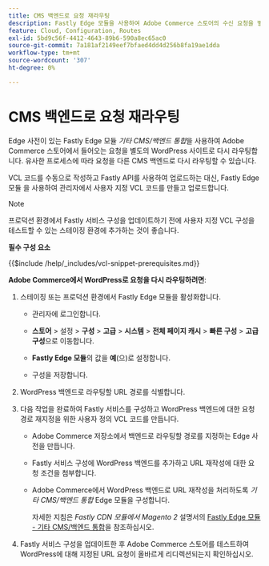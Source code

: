 ```yaml
---
title: CMS 백엔드로 요청 재라우팅
description: Fastly Edge 모듈을 사용하여 Adobe Commerce 스토어의 수신 요청을 별도의 WordPress 사이트로 라우팅하는 방법에 대해 알아봅니다.
feature: Cloud, Configuration, Routes
exl-id: 5bd9c56f-4412-4643-89b6-590a8ec65ac0
source-git-commit: 7a181af2149eef7bfaed4dd4d256b8fa19ae1dda
workflow-type: tm+mt
source-wordcount: '307'
ht-degree: 0%

---
```


# CMS 백엔드로 요청 재라우팅

Edge 사전이 있는 Fastly Edge 모듈 _기타 CMS/백엔드 통합_&#x200B;을 사용하여 Adobe Commerce 스토어에서 들어오는 요청을 별도의 WordPress 사이트로 다시 라우팅합니다. 유사한 프로세스에 따라 요청을 다른 CMS 백엔드로 다시 라우팅할 수 있습니다.

VCL 코드를 수동으로 작성하고 Fastly API를 사용하여 업로드하는 대신, Fastly Edge 모듈 을 사용하여 관리자에서 사용자 지정 VCL 코드를 만들고 업로드합니다.

>[!NOTE]
>
>프로덕션 환경에서 Fastly 서비스 구성을 업데이트하기 전에 사용자 지정 VCL 구성을 테스트할 수 있는 스테이징 환경에 추가하는 것이 좋습니다.

**필수 구성 요소**

{{$include /help/_includes/vcl-snippet-prerequisites.md}}

**Adobe Commerce에서 WordPress로 요청을 다시 라우팅하려면**:

1. 스테이징 또는 프로덕션 환경에서 Fastly Edge 모듈을 활성화합니다.

   - 관리자에 로그인합니다.

   - **스토어** > 설정 > **구성** > **고급** > **시스템** > **전체 페이지 캐시** > **빠른 구성** > **고급 구성**&#x200B;으로 이동합니다.

   - **Fastly Edge 모듈**&#x200B;의 값을 **예**(으)로 설정합니다.

   - 구성을 저장합니다.

1. WordPress 백엔드로 라우팅할 URL 경로를 식별합니다.

1. 다음 작업을 완료하여 Fastly 서비스를 구성하고 WordPress 백엔드에 대한 요청 경로 재지정을 위한 사용자 정의 VCL 코드를 만듭니다.

   - Adobe Commerce 저장소에서 백엔드로 라우팅할 경로를 지정하는 Edge 사전을 만듭니다.

   - Fastly 서비스 구성에 WordPress 백엔드를 추가하고 URL 재작성에 대한 요청 조건을 첨부합니다.

   - Adobe Commerce에서 WordPress 백엔드로 URL 재작성을 처리하도록 _기타 CMS/백엔드 통합_ Edge 모듈을 구성합니다.

     자세한 지침은 _Fastly CDN 모듈에서 Magento 2_ 설명서의 [Fastly Edge 모듈 - 기타 CMS/백엔드 통합](https://github.com/fastly/fastly-magento2/blob/master/Documentation/Guides/Edge-Modules/EDGE-MODULE-OTHER-CMS-INTEGRATION.md)을 참조하십시오.

1. Fastly 서비스 구성을 업데이트한 후 Adobe Commerce 스토어를 테스트하여 WordPress에 대해 지정된 URL 요청이 올바르게 리디렉션되는지 확인하십시오.
